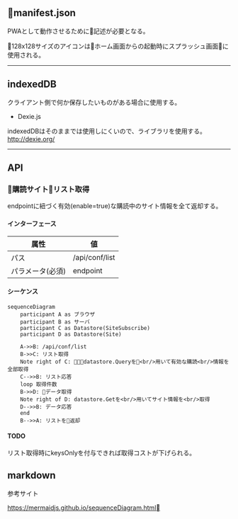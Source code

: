 ## manifest.json

PWAとして動作させるために記述が必要となる。

128x128サイズのアイコンはホーム画面からの起動時にスプラッシュ画面に使用される。

-----
## indexedDB
クライアント側で何か保存したいものがある場合に使用する。

- Dexie.js

indexedDBはそのままでは使用しにくいので、ライブラリを使用する。
http://dexie.org/

-----
## API

### 購読サイトリスト取得

endpointに紐づく有効(enable=true)な購読中のサイト情報を全て返却する。

#### インターフェース

| 属性 | 値 |
| --- | --- |
| パス | /api/conf/list |
| パラメータ(必須) | endpoint |

#### シーケンス

```mermaid
sequenceDiagram
    participant A as ブラウザ
    participant B as サーバ
    participant C as Datastore(SiteSubscribe)
    participant D as Datastore(Site)
    
    A->>B: /api/conf/list
    B->>C: リスト取得
    Note right of C: datastore.Queryを<br/>用いて有効な購読<br/>情報を全部取得
    C-->>B: リスト応答
    loop 取得件数 
    B->>D: データ取得
    Note right of D: datastore.Getを<br/>用いてサイト情報を<br/>取得
    D-->>B: データ応答
    end
    B-->>A: リストを返却
```

#### TODO

リスト取得時にkeysOnlyを付与できれば取得コストが下げられる。


## markdown

参考サイト

https://mermaidjs.github.io/sequenceDiagram.html
